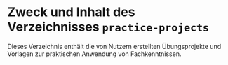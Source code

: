 # Zweck und Inhalt des Verzeichnisses `practice-projects`

Dieses Verzeichnis enthält die von Nutzern erstellten Übungsprojekte und Vorlagen zur praktischen Anwendung von Fachkenntnissen.
